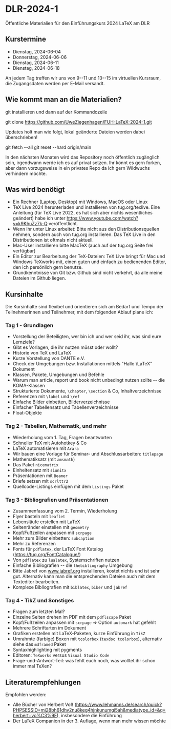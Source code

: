 # DLR-2024-1

Öffentliche Materialien für den Einführungskurs 2024 LaTeX am DLR

## Kurstermine

* Dienstag, 2024-06-04
* Donnerstag, 2024-06-06
* Dienstag, 2024-06-11
* Dienstag, 2024-06-18

An jedem Tag treffen wir uns von 9--11 und 13--15 im virtuellen Kursraum, die Zugangsdaten werden per E-Mail versandt.

## Wie kommt man an die Materialien?

git installieren und dann auf der Kommandozeile

git clone https://github.com/UweZiegenhagen/FUH-LaTeX-2024-1.git

Updates holt man wie folgt, lokal geänderte Dateien werden dabei überschrieben!

git fetch --all
git reset --hard origin/main

In den nächsten Monaten wird das Repository noch öffentlich zugänglich sein, 
irgendwann werde ich es auf privat setzen. Ihr könnt es gern forken, aber dann
vorzugsweise in ein privates Repo da ich gern Wildwuchs verhindern möchte.



## Was wird benötigt

* Ein Rechner (Laptop, Desktop) mit Windows, MacOS oder Linux
* TeX Live 2024 herunterladen und installieren von tug.org/texlive. Eine Anleitung (für TeX Live 2022, es hat sich aber nichts wesentliches geändert) habe ich unter https://www.youtube.com/watch?v=k9KhuZz7k-Q veröffentlicht.
* Wenn ihr unter Linux arbeitet: Bitte nicht aus den Distributionsquellen nehmen, sondern auch von tug.org installieren. Das TeX Live in den Distributionen ist oftmals nicht aktuell. 
* Mac-User installieren bitte MacTeX (auch auf der tug.org Seite frei verfügbar)
* Ein Editor zur Bearbeitung der TeX-Dateien: TeX Live bringt für Mac und Windows TeXworks mit, einen guten und einfach zu bedienenden Editor, den ich persönlich gern benutze. 
* Grundkenntnisse von Git bzw. Github sind nicht verkehrt, da alle meine Dateien im Github liegen.

## Kursinhalte

Die Kursinhalte sind flexibel und orientieren sich am Bedarf und Tempo der Teilnehmerinnen und Teilnehmer, mit dem folgenden Ablauf plane ich:

### Tag 1 - Grundlagen

* Vorstellung der Beteiligten, wer bin ich und wer seid ihr, was sind eure Lernziele?
* Gibt es Vorlagen, die ihr nutzen müsst oder wollt?
* Historie von TeX und LaTeX
* Kurze Vorstellung von DANTE e.V.
* Check der Umgebungen bzw. Installationen mittels "Hallo \LaTeX" Dokument
* Klassen, Pakete, Umgebungen und Befehle
* Warum man article, report und book nicht unbedingt nutzen sollte -- die KOMA-Klassen
* Strukturierte Dokumente, ``\chapter``, ``\section`` & Co, Inhaltverzeichnisse
* Referenzen mit ``\label`` und ``\ref``
* Einfache Bilder einbetten, Bilderverzeichnisse
* Einfacher Tabellensatz und Tabellenverzeichnisse
* Float-Objekte

### Tag 2 - Tabellen, Mathematik, und mehr

* Wiederholung vom 1. Tag, Fragen beantworten
* Schneller TeX mit Autohotkey & Co
* LaTeX automatisieren mit ``Arara``
* Wir bauen eine Vorlage für Seminar- und Abschlussarbeiten: ``titlepage``
* Mathematiksatz (mit ``amsmath``)
* Das Paket ``nicematrix``
* Einheitensatz mit ``siunitx``
* Präsentationen mit ``Beamer``
* Briefe setzen mit ``scrlttr2``
* Quellcode-Listings einfügen mit dem ``Listings`` Paket

### Tag 3 - Bibliografien und Präsentationen

* Zusammenfassung vom 2. Termin, Wiederholung
* Flyer basteln mit ``leaflet``
* Lebensläufe erstellen mit LaTeX
* Seitenränder einstellen mit ``geometry``
* Kopf/Fußzeilen anpassen mit ``scrpage``
* Mehr zum Bilder einbetten: ``subcaption`` 
* Mehr zu Referenzen
* Fonts für ``pdflatex``, der LaTeX Font Katalog (https://tug.org/FontCatalogue/)
* Von ``pdflatex`` zu ``lualatex``, Systemschriften nutzen
* Einfache Bibliografien -- die ``thebibliography`` Umgebung
* Bitte Jabref von www.jabref.org installieren, kostet nichts und ist sehr gut. Alternativ kann man die entsprechenden Dateien auch mit dem Texteditor bearbeiten.
* Komplexe Bibliografien mit ``biblatex``, ``biber`` und ``jabref``

### Tag 4 - TikZ und Sonstiges

* Fragen zum letzten Mal?
* Einzelne Seiten drehen im PDF mit dem ``pdflscape`` Paket
* Kopf/Fußzeilen anpassen mit ``scrpage`` => Option ``automark`` hat gefehlt
* Mehrere Schriftarten im Dokument
* Grafiken erstellen mit LaTeX-Paketen, kurze Einführung in ``TikZ``
* Umrahmte (farbige) Boxen mit ``tcolorbox`` (``texdoc tcolorbox``), alternativ siehe das ``mdframed`` Paket
* Syntaxhighlighting mit pygments
* Editoren: ``TeXworks`` versus ``Visual Studio Code`` 
* Frage-und-Antwort-Teil: was fehlt euch noch, was wolltet ihr schon immer mal TeXen?

## Literaturempfehlungen

Empfohlen werden:

* Alle Bücher von Herbert Voß (https://www.lehmanns.de/search/quick?PHPSESSID=mi28bh61dhv2nu8keg4hjnkunumgi5ah&mediatype_id=&q=herbert+vo%C3%9F), insbesondere die Einführung
* Der LaTeX Companion in der 3. Auflage, wenn man mehr wissen möchte

